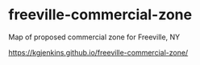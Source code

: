# freeville-commercial-zone
Map of proposed commercial zone for Freeville, NY

https://kgjenkins.github.io/freeville-commercial-zone/

